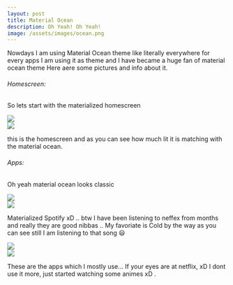 ```yaml
---
layout: post
title: Material Ocean
description: Oh Yeah! Oh Yeah!
image: /assets/images/ocean.png
---
```


Nowdays I am using Material Ocean theme like literally everywhere for every apps I am using it as theme and I have became a huge fan of material ocean theme
Here aere some pictures and info about it.

###### Homescreen:

So lets start with the materialized homescreen

<div class="row 200%">
    <div class="6u 12u$(medium)">
    <img src="/assets/images/newhome.png">
    </div>
    <div class="6u 12u$(medium)">
    <img src="/assets/images/newqs.png">
    </div>
</div>
 
this is the homescreen and as you can see how much lit it is matching with the material ocean.

###### Apps:

Oh yeah material ocean looks classic 

<div class="row 200%">
    <div class="6u 12u$(medium)">
    <img src="/assets/images/spotify.png">
    </div>
    <div class="6u 12u$(medium)">
    <img src="/assets/images/cold.png">
    </div>
</div>
 
Materialized Spotify xD .. btw I have been listening to neffex from months and really they are good nibbas .. My favoriate is Cold by the way as you can see still I am listening to that song 😃

<div class="row 200%">
    <div class="6u 12u$(medium)">
    <img src="/assets/images/tg.png">
    </div>
    <div class="6u 12u$(medium)">
    <img src="/assets/images/netflix.png">
    </div>
</div>

These are the apps which I mostly use... If your eyes are at netflix, xD  I dont use it more, just started watching some animes xD .


